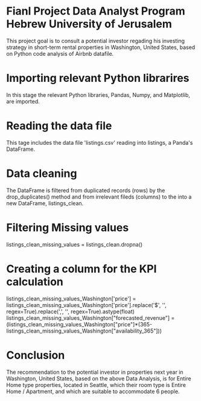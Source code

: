 # Fianl Project Data Analyst Program Hebrew University of Jerusalem
This project goal is to consult a potential investor regading his investing strategy in short-term rental properties in Washington, United States, based on Python code analysis of Airbnb datafile.

# Importing relevant Python librarires
In this stage the relevant Python libraries, Pandas, Numpy, and Matplotlib, are imported.

# Reading the data file
This tage includes the data file 'listings.csv' reading into listings, a Panda's DataFrame.

# Data cleaning
The DataFrame is filtered from duplicated records (rows) by the drop_duplicates() method and from irrelevant fileds (columns) to the into a new DataFrame, listings_clean. 

# Filtering Missing values
listings_clean_missing_values = listings_clean.dropna()

# Creating a column for the KPI calculation
listings_clean_missing_values_Washington['price'] = listings_clean_missing_values_Washington['price'].replace('\$', '', regex=True).replace('\,', '', regex=True).astype(float)
listings_clean_missing_values_Washington["forecasted_revenue"] = (listings_clean_missing_values_Washington["price"]*(365-listings_clean_missing_values_Washington["availability_365"]))

# Conclusion
The recommendation to the potential investor in properties next year in Washington, United States, based on the above Data Analysis, is for Entire Home type properties, located in Seattle, which their room type is
Entire Home / Apartment, and which are suitable to accommodate 6 people.
